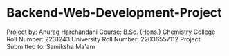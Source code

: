 # Backend-Web-Development-Project
  Project by:
  Anurag Harchandani
  Course: B.Sc. (Hons.) Chemistry
  College Roll Number: 2231243
  University Roll Number: 22036557112
  Project Submitted to: Samiksha Ma'am

